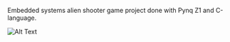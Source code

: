 Embedded systems alien shooter game project done with Pynq Z1 and C-language.


![Alt Text](https://media2.giphy.com/media/4pcMJZSrDvUTxvRqfh/giphy.gif)
